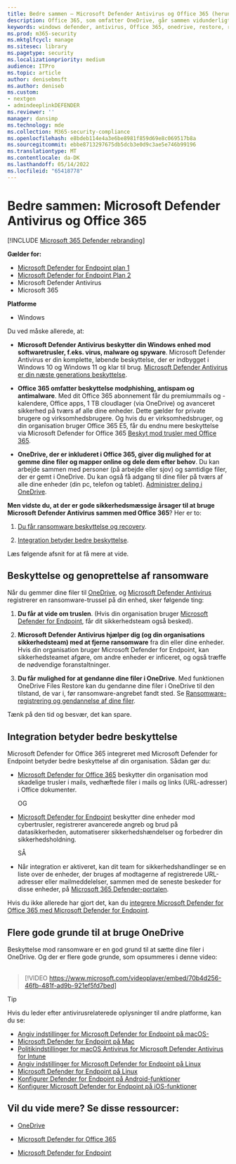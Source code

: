 ```yaml
---
title: Bedre sammen – Microsoft Defender Antivirus og Office 365 (herunder OneDrive) – bedre beskyttelse mod ransomware og cybertrusler
description: Office 365, som omfatter OneDrive, går sammen vidunderligt med Microsoft Defender Antivirus. Læs denne artikel for at få mere at vide.
keywords: windows defender, antivirus, Office 365, onedrive, restore, ransomware
ms.prod: m365-security
ms.mktglfcycl: manage
ms.sitesec: library
ms.pagetype: security
ms.localizationpriority: medium
audience: ITPro
ms.topic: article
author: denisebmsft
ms.author: deniseb
ms.custom:
- nextgen
- admindeeplinkDEFENDER
ms.reviewer: ''
manager: dansimp
ms.technology: mde
ms.collection: M365-security-compliance
ms.openlocfilehash: e8bdeb114e4a3e6be8981f859d69e8c069517b8a
ms.sourcegitcommit: ebbe8713297675db5dcb3e0d9c3ae5e746b99196
ms.translationtype: MT
ms.contentlocale: da-DK
ms.lasthandoff: 05/14/2022
ms.locfileid: "65418778"
---
```

# <a name="better-together-microsoft-defender-antivirus-and-office-365"></a>Bedre sammen: Microsoft Defender Antivirus og Office 365

[!INCLUDE [Microsoft 365 Defender rebranding](../../includes/microsoft-defender.md)]


**Gælder for:**
- [Microsoft Defender for Endpoint plan 1](https://go.microsoft.com/fwlink/p/?linkid=2154037)
- [Microsoft Defender for Endpoint Plan 2](https://go.microsoft.com/fwlink/p/?linkid=2154037)
- Microsoft Defender Antivirus
- Microsoft 365

**Platforme**
- Windows

Du ved måske allerede, at:

- **Microsoft Defender Antivirus beskytter din Windows enhed mod softwaretrusler, f.eks. virus, malware og spyware**. Microsoft Defender Antivirus er din komplette, løbende beskyttelse, der er indbygget i Windows 10 og Windows 11 og klar til brug. [Microsoft Defender Antivirus er din næste generations beskyttelse](./microsoft-defender-antivirus-in-windows-10.md). 

- **Office 365 omfatter beskyttelse modphishing, antispam og antimalware**. Med dit Office 365 abonnement får du premiummails og -kalendere, Office apps, 1 TB cloudlager (via OneDrive) og avanceret sikkerhed på tværs af alle dine enheder. Dette gælder for private brugere og virksomhedsbrugere. Og hvis du er virksomhedsbruger, og din organisation bruger Office 365 E5, får du endnu mere beskyttelse via Microsoft Defender for Office 365 [Beskyt mod trusler med Office 365](/microsoft-365/security/office-365-security/protect-against-threats).

- **OneDrive, der er inkluderet i Office 365, giver dig mulighed for at gemme dine filer og mapper online og dele dem efter behov**. Du kan arbejde sammen med personer (på arbejde eller sjov) og samtidige filer, der er gemt i OneDrive. Du kan også få adgang til dine filer på tværs af alle dine enheder (din pc, telefon og tablet). [Administrer deling i OneDrive](/OneDrive/manage-sharing).

**Men vidste du, at der er gode sikkerhedsmæssige årsager til at bruge Microsoft Defender Antivirus sammen med Office 365**? Her er to:

 1. [Du får ransomware beskyttelse og recovery](#ransomware-protection-and-recovery).

 2. [Integration betyder bedre beskyttelse](#integration-means-better-protection).

Læs følgende afsnit for at få mere at vide.

## <a name="ransomware-protection-and-recovery"></a>Beskyttelse og genoprettelse af ransomware

Når du gemmer dine filer til [OneDrive](/onedrive), og [Microsoft Defender Antivirus](./microsoft-defender-antivirus-in-windows-10.md) registrerer en ransomware-trussel på din enhed, sker følgende ting:

1. **Du får at vide om truslen**. (Hvis din organisation bruger [Microsoft Defender for Endpoint](microsoft-defender-endpoint.md), får dit sikkerhedsteam også besked).

2. **Microsoft Defender Antivirus hjælper dig (og din organisations sikkerhedsteam) med at fjerne ransomware** fra din eller dine enheder. Hvis din organisation bruger Microsoft Defender for Endpoint, kan sikkerhedsteamet afgøre, om andre enheder er inficeret, og også træffe de nødvendige foranstaltninger.

3. **Du får mulighed for at gendanne dine filer i OneDrive**. Med funktionen OneDrive Files Restore kan du gendanne dine filer i OneDrive til den tilstand, de var i, før ransomware-angrebet fandt sted. Se [Ransomware-registrering og gendannelse af dine filer](https://support.office.com/article/0d90ec50-6bfd-40f4-acc7-b8c12c73637f).

Tænk på den tid og besvær, det kan spare. 

## <a name="integration-means-better-protection"></a>Integration betyder bedre beskyttelse

Microsoft Defender for Office 365 integreret med Microsoft Defender for Endpoint betyder bedre beskyttelse af din organisation. Sådan gør du:

- [Microsoft Defender for Office 365](/microsoft-365/security/office-365-security/office-365-atp) beskytter din organisation mod skadelige trusler i mails, vedhæftede filer i mails og links (URL-adresser) i Office dokumenter.

    OG

- [Microsoft Defender for Endpoint](microsoft-defender-endpoint.md) beskytter dine enheder mod cybertrusler, registrerer avancerede angreb og brud på datasikkerheden, automatiserer sikkerhedshændelser og forbedrer din sikkerhedsholdning.

    SÅ

- Når integration er aktiveret, kan dit team for sikkerhedshandlinger se en liste over de enheder, der bruges af modtagerne af registrerede URL-adresser eller mailmeddelelser, sammen med de seneste beskeder for disse enheder, på <a href="https://go.microsoft.com/fwlink/p/?linkid=2077139" target="_blank">Microsoft 365 Defender-portalen</a>.

Hvis du ikke allerede har gjort det, kan du [integrere Microsoft Defender for Office 365 med Microsoft Defender for Endpoint](/microsoft-365/security/office-365-security/integrate-office-365-ti-with-mde).

## <a name="more-good-reasons-to-use-onedrive"></a>Flere gode grunde til at bruge OneDrive

Beskyttelse mod ransomware er en god grund til at sætte dine filer i OneDrive. Og der er flere gode grunde, som opsummeres i denne video: <br/><br/>

> [!VIDEO https://www.microsoft.com/videoplayer/embed/70b4d256-46fb-481f-ad9b-921ef5fd7bed]

> [!TIP]
> Hvis du leder efter antivirusrelaterede oplysninger til andre platforme, kan du se:
> - [Angiv indstillinger for Microsoft Defender for Endpoint på macOS-](mac-preferences.md)
> - [Microsoft Defender for Endpoint på Mac](microsoft-defender-endpoint-mac.md)
> - [Politikindstillinger for macOS Antivirus for Microsoft Defender Antivirus for Intune](/mem/intune/protect/antivirus-microsoft-defender-settings-macos)
> - [Angiv indstillinger for Microsoft Defender for Endpoint på Linux](linux-preferences.md)
> - [Microsoft Defender for Endpoint på Linux](microsoft-defender-endpoint-linux.md)
> - [Konfigurer Defender for Endpoint på Android-funktioner](android-configure.md)
> - [Konfigurer Microsoft Defender for Endpoint på iOS-funktioner](ios-configure-features.md)

## <a name="want-to-learn-more-see-these-resources"></a>Vil du vide mere? Se disse ressourcer:

- [OneDrive](/onedrive)

- [Microsoft Defender for Office 365](/microsoft-365/security/office-365-security/office-365-atp)

- [Microsoft Defender for Endpoint](microsoft-defender-endpoint.md)


